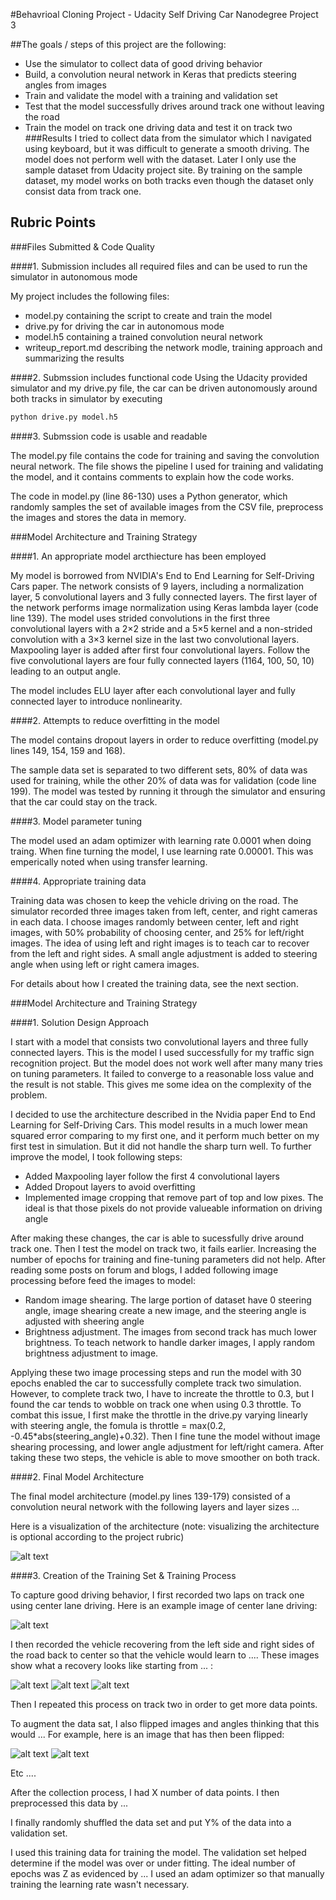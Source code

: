 #Behavrioal Cloning Project - Udacity Self Driving Car Nanodegree Project 3

##The goals / steps of this project are the following:
* Use the simulator to collect data of good driving behavior
* Build, a convolution neural network in Keras that predicts steering angles from images
* Train and validate the model with a training and validation set
* Test that the model successfully drives around track one without leaving the road
* Train the model on track one driving data and test it on track two
###Results
I tried to collect data from the simulator which I navigated using keyboard, but it was difficult to generate a smooth driving. The model does not perform well with the dataset. Later I only use the sample dataset from Udacity project site. By training on the sample dataset, my model works on both tracks even though the dataset only consist data from track one.

[//]: # (Image References)

[image1]: ./examples/placeholder.png "Model Visualization"
[image2]: ./examples/placeholder.png "Grayscaling"
[image3]: ./examples/placeholder_small.png "Recovery Image"
[image4]: ./examples/placeholder_small.png "Recovery Image"
[image5]: ./examples/placeholder_small.png "Recovery Image"
[image6]: ./examples/placeholder_small.png "Normal Image"
[image7]: ./examples/placeholder_small.png "Flipped Image"

## Rubric Points

###Files Submitted & Code Quality

####1. Submission includes all required files and can be used to run the simulator in autonomous mode

My project includes the following files:
* model.py containing the script to create and train the model
* drive.py for driving the car in autonomous mode
* model.h5 containing a trained convolution neural network 
* writeup_report.md describing the network modle, training approach and summarizing the results

####2. Submssion includes functional code
Using the Udacity provided simulator and my drive.py file, the car can be driven autonomously around both tracks in simulator by executing 
```sh
python drive.py model.h5
```

####3. Submssion code is usable and readable

The model.py file contains the code for training and saving the convolution neural network. The file shows the pipeline I used for training and validating the model, and it contains comments to explain how the code works.

The code in model.py (line 86-130) uses a Python generator, which randomly samples the set of available images from the CSV file, preprocess the images and stores the data in memory.


###Model Architecture and Training Strategy

####1. An appropriate model arcthiecture has been employed

My model is borrowed from NVIDIA's End to End Learning for Self-Driving Cars paper. The network consists of 9 layers, including a normalization layer, 5 convolutional layers and 3 fully connected layers. The first layer of the network performs image normalization using Keras lambda layer (code line 139). The model uses strided convolutions in the first three convolutional layers with a 2×2 stride and a 5×5 kernel and a non-strided convolution with a 3×3 kernel size in the last two convolutional layers. Maxpooling layer is added after first four convolutional layers. Follow the five convolutional layers are four fully connected layers (1164, 100, 50, 10) leading to an output angle.

The model includes ELU layer after each convolutional layer and fully connected layer to introduce nonlinearity.

####2. Attempts to reduce overfitting in the model

The model contains dropout layers in order to reduce overfitting (model.py lines 149, 154, 159 and 168). 

The sample data set is separated to two different sets, 80% of data was used for training, while the other 20% of data was for validation (code line 199). The model was tested by running it through the simulator and ensuring that the car could stay on the track.

####3. Model parameter tuning

The model used an adam optimizer with learning rate 0.0001 when doing traing. When fine turning the model, I use learning rate 0.00001. This was emperically noted when using transfer learning.

####4. Appropriate training data

Training data was chosen to keep the vehicle driving on the road. The simulator recorded three images taken from left, center, and right cameras in each data. I choose images randomly between center, left and right images, with 50% probability of choosing center, and 25% for left/right images. The idea of using left and right images is to teach car to recover from the left and right sides. A small angle adjustment is added to steering angle when using left or right camera images.

For details about how I created the training data, see the next section. 

###Model Architecture and Training Strategy

####1. Solution Design Approach

I start with a model that consists two convolutional layers and three fully connected layers. This is the model I used successfully for my traffic sign recognition project. But the model does not work well after many many tries on tuning parameters. It failed to converge to a reasonable loss value and the result is not stable. This gives me some idea on the complexity of the problem.

I decided to use the architecture described in the Nvidia paper End to End Learning for Self-Driving Cars. This model results in a much lower mean squared error comparing to my first one, and it perform much better on my first test in simulation. But it did not handle the sharp turn well. To further improve the model, I took following steps:

* Added Maxpooling layer follow the first 4 convolutional layers
* Added Dropout layers to avoid overfitting
* Implemented image cropping that remove part of top and low pixes. The ideal is that those pixels do not provide valueable information on driving angle

After making these changes, the car is able to sucessfully drive around track one. Then I test the model on track two, it fails earlier. Increasing the number of epochs for training and fine-tuning parameters did not help. After reading some posts on forum and blogs, I added following image processing before feed the images to model:

* Random image shearing. The large portion of dataset have 0 steering angle, image shearing create a new image, and the steering angle is adjusted with sheering angle
* Brightness adjustment. The images from second track has much lower brightness. To teach network to handle darker images, I apply random brightness adjustment to image.

Applying these two image processing steps and run the model with 30 epochs enabled the car to successfully complete track two simulation. However, to complete track two, I have to increate the throttle to 0.3, but I found the car tends to wobble on track one when using 0.3 throttle. To combat this issue, I first make the throttle in the drive.py varying linearly with steering angle, the fomula is throttle = max(0.2, -0.45*abs(steering_angle)+0.32). Then I fine tune the model without image shearing processing, and lower angle adjustment for left/right camera. After taking these two steps, the vehicle is able to move smoother on both track.


####2. Final Model Architecture

The final model architecture (model.py lines 139-179) consisted of a convolution neural network with the following layers and layer sizes ...

Here is a visualization of the architecture (note: visualizing the architecture is optional according to the project rubric)

![alt text][image1]

####3. Creation of the Training Set & Training Process

To capture good driving behavior, I first recorded two laps on track one using center lane driving. Here is an example image of center lane driving:

![alt text][image2]

I then recorded the vehicle recovering from the left side and right sides of the road back to center so that the vehicle would learn to .... These images show what a recovery looks like starting from ... :

![alt text][image3]
![alt text][image4]
![alt text][image5]

Then I repeated this process on track two in order to get more data points.

To augment the data sat, I also flipped images and angles thinking that this would ... For example, here is an image that has then been flipped:

![alt text][image6]
![alt text][image7]

Etc ....

After the collection process, I had X number of data points. I then preprocessed this data by ...


I finally randomly shuffled the data set and put Y% of the data into a validation set. 

I used this training data for training the model. The validation set helped determine if the model was over or under fitting. The ideal number of epochs was Z as evidenced by ... I used an adam optimizer so that manually training the learning rate wasn't necessary.

